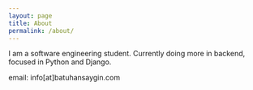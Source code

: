```yaml
---
layout: page
title: About
permalink: /about/
---
```


I am a software engineering student. Currently doing more in backend, focused in Python and Django.

email: info[at]batuhansaygin.com
